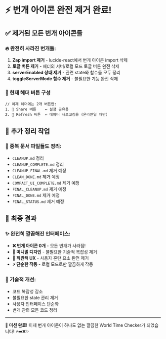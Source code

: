 # ⚡ 번개 아이콘 완전 제거 완료!

## ✅ 제거된 모든 번개 아이콘들

### 🔥 완전히 사라진 번개들:
1. **Zap import 제거** - lucide-react에서 번개 아이콘 import 삭제
2. **토글 버튼 제거** - 헤더의 서버/로컬 모드 토글 버튼 완전 삭제
3. **serverEnabled 상태 제거** - 관련 state와 함수들 모두 정리
4. **toggleServerMode 함수 제거** - 불필요한 기능 완전 삭제

### 🎯 현재 헤더 버튼 구성
```tsx
// 이제 헤더에는 2개 버튼만:
1. 🔗 Share 버튼    ← 설정 공유용
2. 🔄 Refresh 버튼  ← 데이터 새로고침용 (온라인일 때만)
```

## 🧹 추가 정리 작업

### 📁 중복 문서 파일들도 정리:
- `CLEANUP.md` 정리
- `CLEANUP_COMPLETE.md` 정리  
- `CLEANUP_FINAL.md` 제거 예정
- `CLEAN_DONE.md` 제거 예정
- `COMPACT_UI_COMPLETE.md` 제거 예정
- `FINAL_CLEANUP.md` 제거 예정
- `FINAL_DONE.md` 제거 예정
- `FINAL_STATUS.md` 제거 예정

## 🎉 최종 결과

### ✨ 완전히 깔끔해진 인터페이스:
- **❌ 번개 아이콘 0개** - 모든 번개가 사라짐!
- **🎨 미니멀 디자인** - 불필요한 기술적 복잡성 제거
- **📱 직관적 UX** - 사용자 혼란 요소 완전 제거
- **⚡ 단순한 작동** - 로컬 모드로만 깔끔하게 작동

### 🔧 기술적 개선:
- 코드 복잡성 감소
- 불필요한 state 관리 제거  
- 사용자 인터페이스 단순화
- 번개 관련 모든 코드 정리

---

**🎯 미션 완료!** 이제 번개 아이콘이 하나도 없는 깔끔한 World Time Checker가 되었습니다! ⚡➡️❌✨